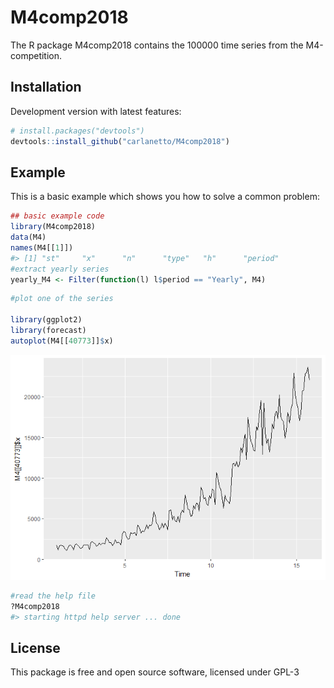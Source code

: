 
<!-- README.md is generated from README.Rmd. Please edit that file -->
M4comp2018
==========

The R package M4comp2018 contains the 100000 time series from the M4-competition.

Installation
------------

Development version with latest features:

``` r
# install.packages("devtools")
devtools::install_github("carlanetto/M4comp2018")
```

Example
-------

This is a basic example which shows you how to solve a common problem:

``` r
## basic example code
library(M4comp2018)
data(M4)
names(M4[[1]])
#> [1] "st"     "x"      "n"      "type"   "h"      "period"
#extract yearly series
yearly_M4 <- Filter(function(l) l$period == "Yearly", M4)
```

``` r
#plot one of the series

library(ggplot2)
library(forecast)
autoplot(M4[[40773]]$x)
```

![](README-unnamed-chunk-3-1.png)

``` r
#read the help file
?M4comp2018
#> starting httpd help server ... done
```

License
-------

This package is free and open source software, licensed under GPL-3
